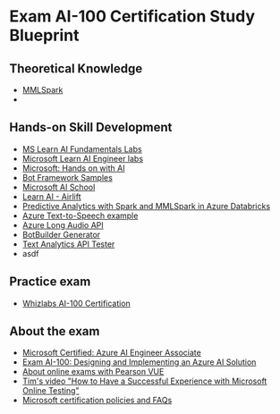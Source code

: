# Exam AI-100 Certification Study Blueprint

## Theoretical Knowledge

* [MMLSpark](https://mmlspark.blob.core.windows.net/website/index.html#install)
*

## Hands-on Skill Development

* [MS Learn AI Fundamentals Labs](https://github.com/MicrosoftDocs/ai-fundamentals)
* [ Microsoft Learn AI Engineer labs](https://docs.microsoft.com/en-us/learn/browse/?roles=ai-engineer)
* [Microsoft: Hands on with AI](https://aidemos.microsoft.com/)
* [Bot Framework Samples](https://github.com/Microsoft/BotBuilder-Samples/blob/master/README.md)
* [Microsoft AI School](https://aischool.microsoft.com/en-us)
* [Learn AI - Airlift](https://github.com/Azure/LearnAI-Airlift)
* [Predictive Analytics with Spark and MMLSpark in Azure Databricks](https://microsoftlearning.github.io/databricks-ml/Lab%205%20-%20Using%20the%20MML%20Spark%20Library.pdf)
* [Azure Text-to-Speech example](https://rajeeshmenoth.wordpress.com/2018/10/17/cognitive-services-convert-text-to-speech-in-multiple-languages-using-asp-net-core-c/)
* [Azure Long Audio API](https://docs.microsoft.com/en-us/azure/cognitive-services/speech-service/quickstarts/text-to-speech/async-synthesis-long-form-audio)
* [BotBuilder Generator](https://github.com/Microsoft/BotBuilder-Samples/tree/master/generators/generator-botbuilder)
* [Text Analytics API Tester](https://eastus.dev.cognitive.microsoft.com/docs/services/TextAnalytics-v2-1/operations/56f30ceeeda5650db055a3c7/console)
* asdf



## Practice exam

* [Whizlabs AI-100 Certification](https://www.whizlabs.com/microsoft-azure-certification-ai-100/)

## About the exam

* [Microsoft Certified: Azure AI Engineer Associate](https://docs.microsoft.com/en-us/learn/certifications/azure-ai-engineer)
* [Exam AI-100: Designing and Implementing an Azure AI Solution](https://docs.microsoft.com/en-us/learn/certifications/exams/ai-100)
* [About online exams with Pearson VUE](https://docs.microsoft.com/en-us/learn/certifications/online-exams)
* [Tim's video "How to Have a Successful Experience with Microsoft Online Testing"](https://www.youtube.com/watch?v=myf6r5nulj0&t=154s)
* [Microsoft certification policies and FAQs](https://docs.microsoft.com/en-us/learn/certifications/certification-exam-policies)
